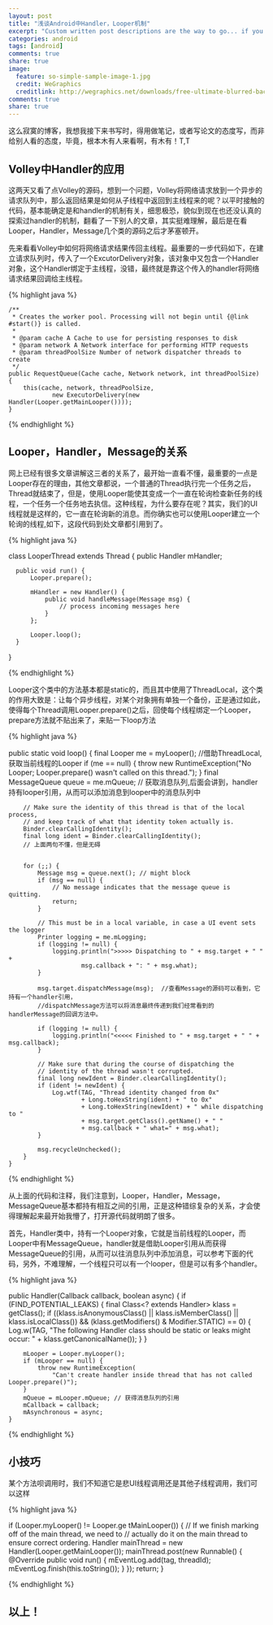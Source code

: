 ```yaml
---
layout: post
title: "浅谈Android中Handler，Looper机制"
excerpt: "Custom written post descriptions are the way to go... if you're not lazy."
categories: android
tags: [android]
comments: true
share: true
image:
  feature: so-simple-sample-image-1.jpg
  credit: WeGraphics
  creditlink: http://wegraphics.net/downloads/free-ultimate-blurred-background-pack/
comments: true
share: true
---
```


这么寂寞的博客，我想我接下来书写时，得用做笔记，或者写论文的态度写，而非给别人看的态度，毕竟，根本木有人来看啊，有木有！T,T


## Volley中Handler的应用

这两天又看了点Volley的源码，想到一个问题，Volley将网络请求放到一个异步的请求队列中，那么返回结果是如何从子线程中返回到主线程来的呢？以平时接触的代码，基本能确定是和handler的机制有关，细思极恐，貌似到现在也还没认真的探索过handler的机制，翻看了一下别人的文章，其实挺难理解，最后是在看Looper，Handler，Message几个类的源码之后才茅塞顿开。

先来看看Volley中如何将网络请求结果传回主线程。最重要的一步代码如下，在建立请求队列时，传入了一个ExcutorDelivery对象，该对象中又包含一个Handler对象，这个Handler绑定于主线程，没错，最终就是靠这个传入的handler将网络请求结果回调给主线程。

{% highlight java %}

    /**
     * Creates the worker pool. Processing will not begin until {@link #start()} is called.
     *
     * @param cache A Cache to use for persisting responses to disk
     * @param network A Network interface for performing HTTP requests
     * @param threadPoolSize Number of network dispatcher threads to create
     */
    public RequestQueue(Cache cache, Network network, int threadPoolSize) {
        this(cache, network, threadPoolSize,
                new ExecutorDelivery(new Handler(Looper.getMainLooper())));
    }

{% endhighlight %}


## Looper，Handler，Message的关系

网上已经有很多文章讲解这三者的关系了，最开始一直看不懂，最重要的一点是Looper存在的理由，其他文章都说，一个普通的Thread执行完一个任务之后，Thread就结束了，但是，使用Looper能使其变成一个一直在轮询检查新任务的线程，一个任务一个任务地去执信。这种线程，为什么要存在呢？其实，我们的UI线程就是这样的，它一直在轮询新的消息。而你确实也可以使用Looper建立一个轮询的线程,如下，这段代码到处文章都引用到了。

{% highlight java %}

class LooperThread extends Thread {
      public Handler mHandler;

      public void run() {
          Looper.prepare();

          mHandler = new Handler() {
              public void handleMessage(Message msg) {
                  // process incoming messages here
              }
          };

          Looper.loop();
      }
  }

{% endhighlight %}


Looper这个类中的方法基本都是static的，而且其中使用了ThreadLocal，这个类的作用大致是：让每个异步线程，对某个对象拥有单独一个备份，正是通过如此，使得每个Thread调用Looper.prepare()之后，回使每个线程绑定一个Looper，prepare方法就不贴出来了，来贴一下loop方法

{% highlight java %}


public static void loop() {
        final Looper me = myLooper(); //借助ThreadLocal,获取当前线程的Looper
        if (me == null) {
            throw new RuntimeException("No Looper; Looper.prepare() wasn't called on this thread.");
        }
        final MessageQueue queue = me.mQueue; // 获取消息队列,后面会讲到，handler持有looper引用，从而可以添加消息到looper中的消息队列中


        // Make sure the identity of this thread is that of the local process,
        // and keep track of what that identity token actually is.
        Binder.clearCallingIdentity();
        final long ident = Binder.clearCallingIdentity();
        // 上面两句不懂，但是无碍


        for (;;) {
            Message msg = queue.next(); // might block
            if (msg == null) {
                // No message indicates that the message queue is quitting.
                return;
            }

            // This must be in a local variable, in case a UI event sets the logger
            Printer logging = me.mLogging;
            if (logging != null) {
                logging.println(">>>>> Dispatching to " + msg.target + " " +
                        msg.callback + ": " + msg.what);
            }

            msg.target.dispatchMessage(msg);  //查看Message的源码可以看到，它持有一个handler引用，
            //dispatchMessage方法可以将消息最终传递到我们经常看到的handlerMessage的回调方法中。

            if (logging != null) {
                logging.println("<<<<< Finished to " + msg.target + " " + msg.callback);
            }

            // Make sure that during the course of dispatching the
            // identity of the thread wasn't corrupted.
            final long newIdent = Binder.clearCallingIdentity();
            if (ident != newIdent) {
                Log.wtf(TAG, "Thread identity changed from 0x"
                        + Long.toHexString(ident) + " to 0x"
                        + Long.toHexString(newIdent) + " while dispatching to "
                        + msg.target.getClass().getName() + " "
                        + msg.callback + " what=" + msg.what);
            }

            msg.recycleUnchecked();
        }
    }

{% endhighlight %}



从上面的代码和注释，我们注意到，Looper，Handler，Message，MessageQueue基本都持有相互之间的引用，正是这种错综复杂的关系，才会使得理解起来最开始我懵了，打开源代码就明朗了很多。

首先，Handler类中，持有一个Looper对象，它就是当前线程的Looper，而Looper中有MessageQueue，handler就是借助Looper引用从而获得MessageQueue的引用，从而可以往消息队列中添加消息，可以参考下面的代码，另外，不难理解，一个线程只可以有一个looper，但是可以有多个handler。


{% highlight java %}

 public Handler(Callback callback, boolean async) {
        if (FIND_POTENTIAL_LEAKS) {
            final Class<? extends Handler> klass = getClass();
            if ((klass.isAnonymousClass() || klass.isMemberClass() || klass.isLocalClass()) &&
                    (klass.getModifiers() & Modifier.STATIC) == 0) {
                Log.w(TAG, "The following Handler class should be static or leaks might occur: " +
                    klass.getCanonicalName());
            }
        }

        mLooper = Looper.myLooper();
        if (mLooper == null) {
            throw new RuntimeException(
                "Can't create handler inside thread that has not called Looper.prepare()");
        }
        mQueue = mLooper.mQueue; // 获得消息队列的引用
        mCallback = callback;
        mAsynchronous = async;
    }

{% endhighlight %}


## 小技巧


某个方法呗调用时，我们不知道它是悲UI线程调用还是其他子线程调用，我们可以这样


 {% highlight java %}

 if (Looper.myLooper() != Looper.ge tMainLooper()) {
                // If we finish marking off of the main thread, we need to
                // actually do it on the main thread to ensure correct ordering.
                Handler mainThread = new Handler(Looper.getMainLooper());
                mainThread.post(new Runnable() {
                    @Override
                    public void run() {
                        mEventLog.add(tag, threadId);
                        mEventLog.finish(this.toString());
                    }
                });
                return;
  }

{% endhighlight %}

## 以上！












